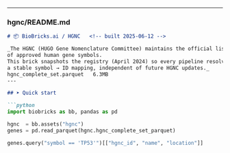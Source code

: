 
---

### **hgnc/README.md**

```markdown
# 📦 BioBricks.ai / HGNC   <!-- built 2025-06-12 -->

_The HGNC (HUGO Gene Nomenclature Committee) maintains the official list
of approved human gene symbols.  
This brick snapshots the registry (April 2024) so every pipeline resolves
a stable symbol → ID mapping, independent of future HGNC updates._
hgnc_complete_set.parquet	6.3MB
---

## ➤ Quick start

```python
import biobricks as bb, pandas as pd

hgnc  = bb.assets("hgnc")
genes = pd.read_parquet(hgnc.hgnc_complete_set_parquet)

genes.query("symbol == 'TP53'")[["hgnc_id", "name", "location"]]
